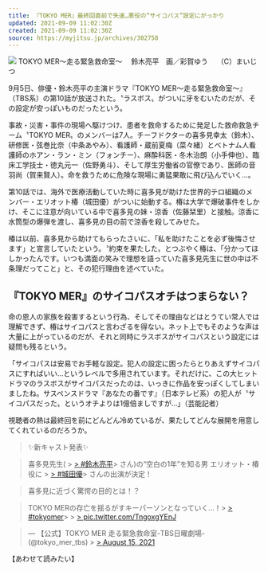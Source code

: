 ```yaml
---
title: 『TOKYO MER』最終回直前で失速…悪役の“サイコパス”設定にがっかり
updated: 2021-09-09 11:02:30Z
created: 2021-09-09 11:02:30Z
source: https://myjitsu.jp/archives/302758
---
```


![](https://myjitsu.jp/wp-content/uploads/2021/06/tokyomer_ryohei.jpg)
TOKYO MER～走る緊急救命室～　 鈴木亮平　画／彩賀ゆう　 （C）まいじつ

9月5日、俳優・鈴木亮平の主演ドラマ『TOKYO MER～走る緊急救命室～』（TBS系）の第10話が放送された。〝ラスボス〟がついに牙をむいたのだが、その設定が安っぽいものだったという。

事故・災害・事件の現場へ駆けつけ、患者を救命するために発足した救命救急チーム〝TOKYO MER〟のメンバーは7人。チーフドクターの喜多見幸太（鈴木）、研修医・弦巻比奈（中条あやみ）、看護師・蔵前夏梅（菜々緒）とベトナム人看護師のホアン・ラン・ミン（フォンチー）、麻酔科医・冬木治朗（小手伸也）、臨床工学技士・徳丸元一（佐野勇斗）、そして厚生労働省の官僚であり、医師の音羽尚（賀来賢人）。命を救うために危険な現場に勇猛果敢に飛び込んでいく…。

第10話では、海外で医療活動していた時に喜多見が助けた世界的テロ組織のメンバー・エリオット椿（城田優）がついに始動する。椿は大学で爆破事件をしかけ、そこに注意が向いている中で喜多見の妹・涼香（佐藤栞里）と接触。涼香に水筒型の爆弾を渡し、喜多見の目の前で涼香を殺してみせた。

椿は以前、喜多見から助けてもらったさいに、「私を助けたことを必ず後悔させます」と宣言していたという。〝約束を果たした〟とつぶやく椿は、「分かってほしかったんです。いつも満面の笑みで理想を語っていた喜多見先生に世の中は不条理だってこと」と、その犯行理由を述べていた。

## 『TOKYO MER』のサイコパスオチはつまらない？

命の恩人の家族を殺害するという行為、そしてその理由などはとうてい常人では理解できず、椿はサイコパスと言わざるを得ない。ネット上でもそのような声は大量に上がっているのだが、それと同時にラスボスがサイコパスという設定には疑問も残るという。

「サイコパスは安易でお手軽な設定。犯人の設定に困ったらとりあえずサイコパスにすればいい…というレベルで多用されています。それだけに、この大ヒットドラマのラスボスがサイコパスだったのは、いっきに作品を安っぽくしてしまいましたね。サスペンスドラマ『あなたの番です』（日本テレビ系）の犯人が〝サイコパスだった〟というオチよりは1億倍ましですが…」（芸能記者）

視聴者の熱は最終回を前にどんどん冷めているが、果たしてどんな展開を用意してくれているのだろうか。
> ✨新キャスト発表✨

> 喜多見先生( > [> #鈴木亮平](https://twitter.com/hashtag/%E9%88%B4%E6%9C%A8%E4%BA%AE%E5%B9%B3?src=hash&ref_src=twsrc%5Etfw)>  さん)の“空白の1年”を知る男 エリオット・椿役に > [> #城田優](https://twitter.com/hashtag/%E5%9F%8E%E7%94%B0%E5%84%AA?src=hash&ref_src=twsrc%5Etfw)>  さんの出演が決定！

> 喜多見に近づく驚愕の目的とは！？

> TOKYO MERの存亡を揺るがすキーパーソンとなっていく…！> [> #tokyomer](https://twitter.com/hashtag/tokyomer?src=hash&ref_src=twsrc%5Etfw)>   > [> pic.twitter.com/TngoxgYEnJ](https://t.co/TngoxgYEnJ)

> — 【公式】TOKYO MER 走る緊急救命室-TBS日曜劇場- (@tokyo_mer_tbs) > [> August 15, 2021](https://twitter.com/tokyo_mer_tbs/status/1426891328089059329?ref_src=twsrc%5Etfw)

【あわせて読みたい】